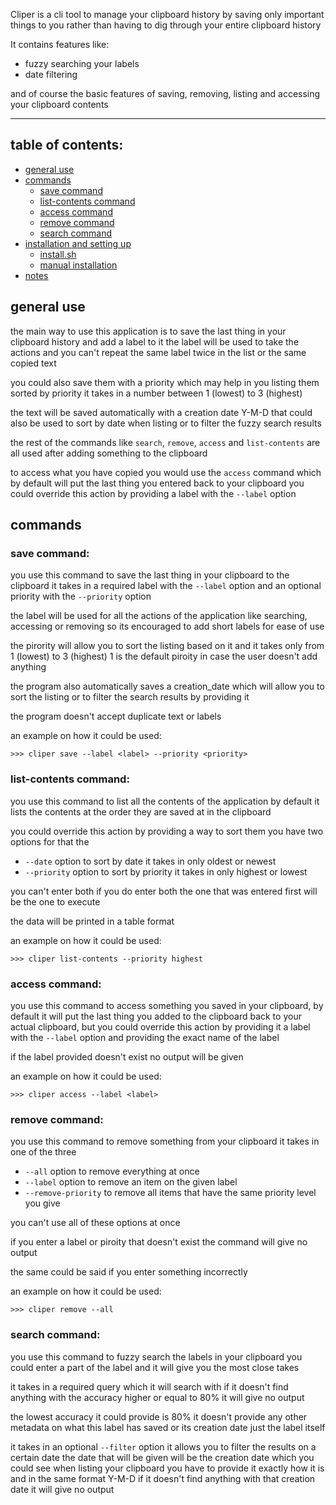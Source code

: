 Cliper is a cli tool to manage your clipboard history by saving only important things to you rather than having to
dig through your entire clipboard history

It contains features like:
- fuzzy searching your labels
- date filtering

and of course the basic features of saving, removing, listing and accessing your clipboard contents

---

## table of contents:
- [general use](#general-use)
- [commands](#commands)
  - [save command](#save-command)
  - [list-contents command](#list-contents-command)
  - [access command](#access-command)
  - [remove command](#remove-command)
  - [search command](#search-command)
- [installation and setting up](#installation-and-setting-up)
  - [install.sh](#install.sh)
  - [manual installation](#manual-installation)
- [notes](#notes)

## general use
the main way to use this application is to save the last thing in your clipboard history and add a label to it
the label will be used to take the actions and you can't repeat the same label twice in the list or the same 
copied text

you could also save them with a priority which may help in you listing them sorted by priority it takes in a
number between 1 (lowest) to 3 (highest)

the text will be saved automatically with a creation date Y-M-D that could also be used to sort by date when listing
or to filter the fuzzy search results

the rest of the commands like `search`, `remove`, `access` and `list-contents` are all used after adding something to the
clipboard

to access what you have copied you would use the `access` command which by default will put the last thing you entered 
back to your clipboard you could override this action by providing a label with the `--label` option

## commands
### save command:
  you use this command to save the last thing in your clipboard to the clipboard it takes in a required label
  with the `--label` option and an optional priority with the `--priority` option
  
  the label will be used for all the actions of the application like searching, accessing or removing 
  so its encouraged to add short labels for ease of use
  
  the pirority will allow you to sort the listing based on it and it takes only from 1 (lowest) to 3 (highest)
  1 is the default piroity in case the user doesn't add anything
  
  the program also automatically saves a creation_date which will allow you to sort the listing or to filter
  the search results by providing it
  
  the program doesn't accept duplicate text or labels
  
  an example on how it could be used:

  `>>> cliper save --label <label> --priority <priority>`

### list-contents command:
  you use this command to list all the contents of the application by default it lists the contents at the order
  they are saved at in the clipboard
  
  you could override this action by providing a way to sort them you have two options for that the
  
  - `--date` option to sort by date it takes in only oldest or newest
  - `--priority` option to sort by priority it takes in only highest or lowest
  
  you can't enter both if you do enter both the one that was entered first will be the one to execute
  
  the data will be printed in a table format
  
  an example on how it could be used:
  
  `>>> cliper list-contents --priority highest`

### access command:
  you use this command to access something you saved in your clipboard, by default it will put the last thing you added
  to the clipboard back to your actual clipboard, but you could override this action by providing it a label with the
  `--label` option and providing the exact name of the label
  
  if the label provided doesn't exist no output will be given
  
  an example on how it could be used:
  
  `>>> cliper access --label <label>`

### remove command:
  you use this command to remove something from your clipboard it takes in one of the three
  
  - `--all` option to remove everything at once
  - `--label` option to remove an item on the given label
  - `--remove-priority` to remove all items that have the same priority level you give
  
  you can't use all of these options at once 
  
  if you enter a label or piroity that doesn't exist the command will give no output 
  
  the same could be said if you enter something incorrectly
  
  an example on how it could be used:
  
  `>>> cliper remove --all`

### search command:
  you use this command to fuzzy search the labels in your clipboard you could enter a part of the
  label and it will give you the most close takes
  
  it takes in a required query which it will search with if it doesn't find anything with the accuracy
  higher or equal to 80% it will give no output
  
  the lowest accuracy it could provide is 80% it doesn't provide any other metadata on what this label
  has saved or its creation date just the label itself
  
  it takes in an optional `--filter` option it allows you to filter the results on a certain date
  the date that will be given will be the creation date which you could see when listing your clipboard
  you have to provide it exactly how it is and in the same format Y-M-D if it doesn't find anything with
  that creation date it will give no output

